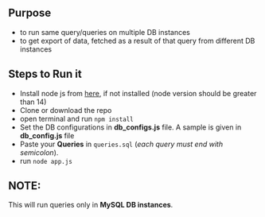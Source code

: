 ## Purpose

- to run same query/queries on multiple DB instances
- to get export of data, fetched as a result of that query from different DB instances

## Steps to Run it

- Install node js from [here](https://nodejs.org/en/download), if not installed (node version should be greater than 14)
- Clone or download the repo
- open terminal and run `npm install`
- Set the DB configurations in **db_configs.js** file. A sample is given in **db_config.js** file
- Paste your **Queries** in `queries.sql` (*each query must end with semicolon*).
- run `node app.js`

## NOTE:
This will run queries only in **MySQL DB instances**.

